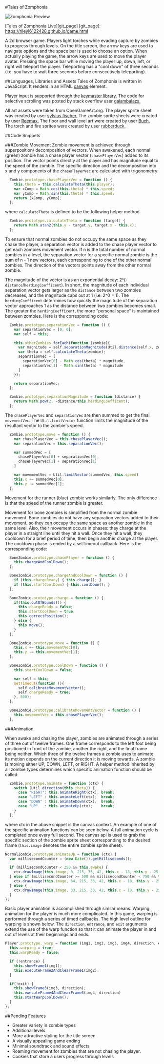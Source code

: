 #Tales of Zomphonia

![Zomphonia Preview](https://raw.githubusercontent.com/rileyL6122428/ZombieBrowserGame/docs/zombie_game_prev_2.png)

[Tales of Zomphonia Live][git_page]
[git_page]: https://rileyl6122428.github.io/game.html

A 2d browser game. Players light torches while evading capture by zombies to
progress through levels. On the title screen, the arrow keys are used to
navigate options and the space bar is used to choose an option. When actually
playing the game, the arrow keys are used to move the player avatar. Pressing
the space bar while moving the player up, down, left, or right will teleport the
player. Teleporting has a "cool down" of three seconds (i.e. you have to wait
three seconds before consecutively teleporting).

##Languages, Libraries and Assets
Tales of Zomphonia is written in JavaScript. It renders in an HTML [canvas][canvas_wiki] element.

Player input is supported through the [keymaster library][keymaster_lib]. The
code for selective scrolling was posted by stack overflow user [galambalazs.][stack_overflow_post]

All art assets were taken from OpenGameArt.org. The player sprite sheet was
created by user [sylvius fischer.][player_sprite_sheet] The zombie sprite sheets
were created by user [Reemax.][zombie_sprite_sheet] The floor and wall level art
were created by user [Buch.][wall_and_floor] The torch and fire sprites were
created by user [rubberduck.][torch_and_fire]


[canvas_wiki]:  https://en.wikipedia.org/wiki/Canvas_element
[keymaster_lib]: https://github.com/madrobby/keymaster
[stack_overflow_post]: http://stackoverflow.com/questions/4770025/how-to-disable-scrolling-temporarily
[player_sprite_sheet]: http://opengameart.org/content/fumiko-complete-charset
[zombie_sprite_sheet]: http://opengameart.org/content/zombie-and-skeleton-32x48
[wall_and_floor]:http://opengameart.org/content/dungeon-tileset
[torch_and_fire]: http://opengameart.org/content/pixel-art-castle-tileset

##Code Snippets

###Zombie Movement
Zombie movement is achieved through superposition/ decomposition of vectors.
When awakened, each normal (green) zombie has a chase player vector (`chasePlayerVec`)
added to its position. The vector points directly at the player and has
magnitude equal to the speed of the zombie. The specific direction and the
decomposition into x and y components of the `chasePlayerVec` are calculated
with trigonometry:

```JavaScript
  Zombie.prototype.chasePlayerVec = function () {
    this.theta = this.calculateTheta(this.player);
    var xComp = Math.cos(this.theta) * this.speed;
    var yComp = Math.sin(this.theta) * this.speed;
    return [xComp, yComp];
  };
```
where `calculateTheta` is defined to be the following helper method.

```JavaScript
  Zombie.prototype.calculateTheta = function (target) {
    return Math.atan2(this.y - target.y, target.x - this.x);
  };
```

To ensure that normal zombies do not occupy the same space as they chase the
player, a separation vector is added to the chase player vector to get each
zombies movement vector. If n is the total number of normal zombies in a level,
the separation vector for a specific normal zombie is the sum of n - 1 new
vectors, each corresponding to one of the other normal zombies. The direction of
the vectors points away from the other normal zombie.

The magnitude of the vector is as an exponential decay:
2^(-`distance`/`herdingCoefficent`). In short, the magnitude of each individual
separation vector gets larger as the `distance` between two zombies decreases, and
the magnitude caps out at 1 (i.e. 2^0 = 1). The `herdingCoefficent` determines
how quickly the magnitude of the separation vector approaches 1 as the distance
between two zombies becomes small. The greater the `herdingCoefficent`, the more
"personal space" is maintained between zombies. Here is the corresponding code:

```JavaScript
  Zombie.prototype.separationVec = function () {
    var separationVec = [0, 0];
    var self = this;

    this.otherZombies.forEach(function (zombie){
      var magnitude = self.separationMagnitude(Util.distance(self.x, zombie.x, self.y, zombie.y));
      var theta = self.calculateTheta(zombie);
      separationVec = [
        separationVec[0] - Math.cos(theta) * magnitude,
        separationVec[1] - Math.sin(theta) * magnitude
      ]
    });

    return separationVec;
  };

  Zombie.prototype.separationMagnitude = function (distance) {
    return Math.pow(2, -distance/this.herdingCoefficent);
  };
```

The `chasePlayerVec` and `separationVec` are then summed to get the final
`movementVec`. The `Util.limitVector` function limits the magnitude of the
resultant vector to the zombie's speed.

```JavaScript
  Zombie.prototype.move = function () {
    var chasePlayerVec = this.chasePlayerVec();
    var separationVec = this.separationVec();

    var summedVec = [
      chasePlayerVec[0] + separationVec[0],
      chasePlayerVec[1] + separationVec[1]
    ]

    var movementVec = Util.limitVector(summedVec, this.speed)
    this.x += summedVec[0];
    this.y -= summedVec[1];
  };
```
Movement for the runner (blue) zombie works similarly. The only difference is
that the speed of the runner zombie is greater.

Movement for bone zombies is simplified from the normal zombie movement. Bone
zombies do not have any separation vectors added to their movement, so they can
occupy the same space as another zombie in the same level. Also, their movement
occurs in phases: they charge at the player in a straight line until they hit a
wall. Once they hit a wall, they cooldown for a brief period of time, then begin
another charge at the player. The cooldown phase is ended by a setTimeout
callback. Here is the corresponding code:

```JavaScript
  BoneZombie.prototype.chasePlayer = function () {
    this.chargeAndCoolDown();
  };

  BoneZombie.prototype.chargeAndCoolDown = function () {
    if (this.chargeReady) { this.charge(); }
    if (this.startCoolDown) { this.coolDown(); }
  };

  BoneZombie.prototype.charge = function () {
    if(this.outOfBounds()) {
      this.chargeReady = false;
      this.startCoolDown = true;
      this.correctPosition();
    } else {
      this.move();
    }
  };

  BoneZombie.prototype.move = function () {
    this.x += this.movementVec[0];
    this.y -= this.movementVec[1];
  };

  BoneZombie.prototype.coolDown = function () {
    this.startCoolDown = false;

    var self = this;
    setTimeout(function (){
      self.calibrateMovementVector();
      self.chargeReady = true;
    }, 500);
  };

  BoneZombie.prototype.calibrateMovementVector = function () {
    this.movementVec = this.chasePlayerVec();
  };
```

###Animation

When awake and chasing the player, zombies are animated through a series of
three out of twelve frames. One frame corresponds to the left foot being
positioned in front of the zombie, another the right, and the final frame being
neither. Which three of the twelve frames a zombie uses to animate its
motion depends on the current direction it is moving towards. A zombie is moving
either UP, DOWN, LEFT, or RIGHT. A helper method inherited by all zombie types
determines which specific animation function should be called:

```JavaScript
  Zombie.prototype.animate = function (ctx) {
    switch (Util.direction(this.theta)) {
      case "RIGHT": this.animateRight(ctx); break;
      case "LEFT" : this.animateLeft(ctx);  break;
      case "DOWN" : this.animateDown(ctx);  break;
      case "UP"   : this.animateUp(ctx);    break;
    }
  };
```

where ctx in the above snippet is the canvas context. An example of one of the
specific animation functions can be seen below. A full animation cycle is
completed once every full second. The canvas api is used to grab the specific
section of the zombie sprite sheet corresponding to the desired frame (`this.image`
denotes the entire zombie sprite sheet).

```JavaScript
NormalZombie.prototype.animateUp = function (ctx) {
  var millisecondCounter = (new Date()).getMilliseconds();

  if (millisecondCounter < 250 && this.awake) {
    ctx.drawImage(this.image, 0, 215, 33, 42, this.x - 18, this.y - 25, this.width, this.height);
  } else if (millisecondCounter >= 500 && millisecondCounter < 750 && this.awake) {
    ctx.drawImage(this.image, 64, 215, 33, 42, this.x - 18, this.y - 25, this.width, this.height);
  } else {
    ctx.drawImage(this.image, 33, 215, 33, 42, this.x - 18, this.y - 25, this.width, this.height);
  }
};
```

Basic player animation is accomplished through similar means. Warping animation
for the player is much more complicated. In this game, warping is performed
through a series of timed callbacks. The high level outline for warping is shown
below. The `direction`, `entrance`, and `exit` arguments extend the use of the
warp function so that it can animate the player in and out of levels at their
beginnings and ends.

```JavaScript
Player.prototype._warp = function (img1, img2, img3, img4, direction, entrance, exit) {
  this.warping = true;
  this.warpReady = false;

  if (!entrance) {
    this.showFrame1(img1);
    this.executeFrame2AndClearFrame1(img2);
  }

  if(!exit) {
    this.showFrame3(img3, direction);
    this.executeFrame4AndClearFrame3(img4, direction)
    this.startWarpCoolDown();
  }
};
```

##Pending Features

* Greater variety in zombie types
* Additional levels
* More attractive styling for the title screen
* A visually appealing game ending
* Minimal soundtrack and sound effects
* Roaming movement for zombies that are not chasing the player.
* Cookies that store a users progress through levels
